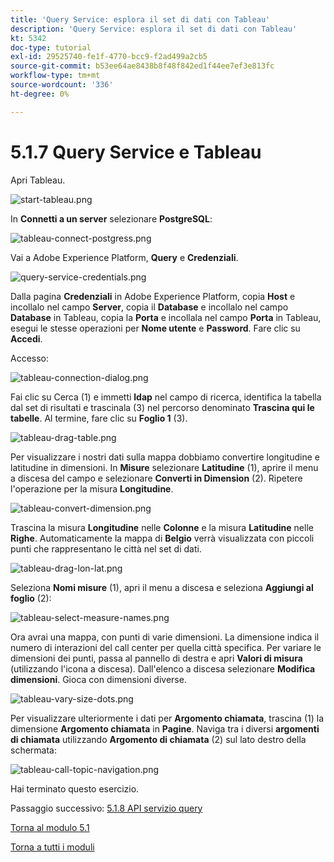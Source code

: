 ```yaml
---
title: 'Query Service: esplora il set di dati con Tableau'
description: 'Query Service: esplora il set di dati con Tableau'
kt: 5342
doc-type: tutorial
exl-id: 29525740-fe1f-4770-bcc9-f2ad499a2cb5
source-git-commit: b53ee64ae8438b8f48f842ed1f44ee7ef3e813fc
workflow-type: tm+mt
source-wordcount: '336'
ht-degree: 0%

---
```


# 5.1.7 Query Service e Tableau

Apri Tableau.

![start-tableau.png](./images/start-tableau.png)

In **Connetti a un server** selezionare **PostgreSQL**:

![tableau-connect-postgress.png](./images/tableau-connect-postgress.png)

Vai a Adobe Experience Platform, **Query** e **Credenziali**.

![query-service-credentials.png](./images/query-service-credentials.png)

Dalla pagina **Credenziali** in Adobe Experience Platform, copia **Host** e incollalo nel campo **Server**, copia il **Database** e incollalo nel campo **Database** in Tableau, copia la **Porta** e incollala nel campo **Porta** in Tableau, esegui le stesse operazioni per **Nome utente** e **Password**. Fare clic su **Accedi**.

Accesso:

![tableau-connection-dialog.png](./images/tableau-connection-dialog.png)

Fai clic su Cerca (1) e immetti **ldap** nel campo di ricerca, identifica la tabella dal set di risultati e trascinala (3) nel percorso denominato **Trascina qui le tabelle**. Al termine, fare clic su **Foglio 1** (3).

![tableau-drag-table.png](./images/tableau-drag-table.png)

Per visualizzare i nostri dati sulla mappa dobbiamo convertire longitudine e latitudine in dimensioni. In **Misure** selezionare **Latitudine** (1), aprire il menu a discesa del campo e selezionare **Converti in Dimension** (2). Ripetere l&#39;operazione per la misura **Longitudine**.

![tableau-convert-dimension.png](./images/tableau-convert-dimension.png)

Trascina la misura **Longitudine** nelle **Colonne** e la misura **Latitudine** nelle **Righe**. Automaticamente la mappa di **Belgio** verrà visualizzata con piccoli punti che rappresentano le città nel set di dati.

![tableau-drag-lon-lat.png](./images/tableau-drag-lon-lat.png)

Seleziona **Nomi misure** (1), apri il menu a discesa e seleziona **Aggiungi al foglio** (2):

![tableau-select-measure-names.png](./images/tableau-select-measure-names.png)

Ora avrai una mappa, con punti di varie dimensioni. La dimensione indica il numero di interazioni del call center per quella città specifica. Per variare le dimensioni dei punti, passa al pannello di destra e apri **Valori di misura** (utilizzando l&#39;icona a discesa). Dall&#39;elenco a discesa selezionare **Modifica dimensioni**. Gioca con dimensioni diverse.

![tableau-vary-size-dots.png](./images/tableau-vary-size-dots.png)

Per visualizzare ulteriormente i dati per **Argomento chiamata**, trascina (1) la dimensione **Argomento chiamata** in **Pagine**. Naviga tra i diversi **argomenti di chiamata** utilizzando **Argomento di chiamata** (2) sul lato destro della schermata:

![tableau-call-topic-navigation.png](./images/tableau-call-topic-navigation.png)

Hai terminato questo esercizio.

Passaggio successivo: [5.1.8 API servizio query](./ex8.md)

[Torna al modulo 5.1](./query-service.md)

[Torna a tutti i moduli](../../../overview.md)
